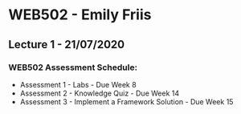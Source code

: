 # WEB502 - Emily Friis

## Lecture 1 - 21/07/2020

### WEB502 Assessment Schedule:
- Assessment 1 - Labs - Due Week 8
- Assessment 2 - Knowledge Quiz - Due Week 14
- Assessment 3 - Implement a Framework Solution - Due Week 15